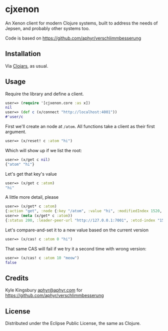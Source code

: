 # cjxenon

An Xenon client for modern Clojure systems, built to address the needs of
Jepsen, and probably other systems too.

Code is based on https://github.com/aphyr/verschlimmbesserung

## Installation

Via [Clojars](https://clojars.org/cjxenon), as usual.

## Usage

Require the library and define a client.

```clj
user=> (require '[cjxenon.core :as x])
nil
user=> (def c (x/connect "http://localhost:4001"))
#'user/c
```

First we'll create an node at `/atom`. All functions take a client as their
first argument.

```clj
user=> (x/reset! c :atom "hi")
```

Which will show up if we list the root:

```clj
user=> (x/get c nil)
{"atom" "hi"}
```

Let's get that key's value

```clj
user=> (x/get c :atom)
"hi"
```

A little more detail, please

```clj
user=> (x/get* c :atom)
{:action "get", :node {:key "/atom", :value "hi", :modifiedIndex 1520, :createdIndex 1520}}
user=> (meta (x/get* c :atom))
{:status 200, :leader-peer-url "http://127.0.0.1:7001", :etcd-index "1520", :raft-index "33259", :raft-term "0"}
```

Let's compare-and-set it to a new value based on the current version

```clj
user=> (x/cas! c :atom 0 "hi")
```

That same CAS will fail if we try it a second time with wrong version:

```clj
user=> (x/cas! c :atom 10 "meow")
false
```

## Credits

Kyle Kingsbury <aphyr@aphyr.com> for https://github.com/aphyr/verschlimmbesserung

## License

Distributed under the Eclipse Public License, the same as Clojure.
